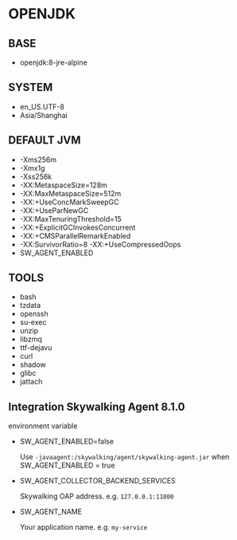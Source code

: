 # OPENJDK

## BASE

* openjdk:8-jre-alpine

## SYSTEM

* en_US.UTF-8
* Asia/Shanghai

## DEFAULT JVM

* -Xms256m
* -Xmx1g
* -Xss256k
* -XX:MetaspaceSize=128m
* -XX:MaxMetaspaceSize=512m
* -XX:+UseConcMarkSweepGC
* -XX:+UseParNewGC
* -XX:MaxTenuringThreshold=15
* -XX:+ExplicitGCInvokesConcurrent
* -XX:+CMSParallelRemarkEnabled
* -XX:SurvivorRatio=8 -XX:+UseCompressedOops
* SW_AGENT_ENABLED

## TOOLS

* bash
* tzdata
* openssh
* su-exec
* unzip
* libzmq
* ttf-dejavu
* curl
* shadow
* glibc
* jattach

## Integration Skywalking Agent 8.1.0

environment variable

* SW_AGENT_ENABLED=false

  Use `-javaagent:/skywalking/agent/skywalking-agent.jar` when SW_AGENT_ENABLED = true

* SW_AGENT_COLLECTOR_BACKEND_SERVICES

  Skywalking OAP address. e.g. `127.0.​0.1:11800`

* SW_AGENT_NAME  

  Your application name. e.g. `my-service`
